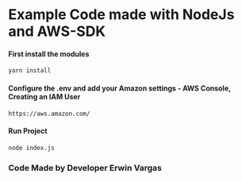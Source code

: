 # Example Code made with NodeJs and AWS-SDK

#### First install the modules
```
yarn install
```

#### Configure the .env and add your Amazon settings - AWS Console, Creating an IAM User
```
https://aws.amazon.com/
```
#### Run Project
```
node index.js
```

### Code Made by Developer Erwin Vargas